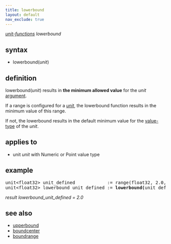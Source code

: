 ```yaml
---
title: lowerbound
layout: default
nav_exclude: true
---
```

*[unit-functions](unit-functions) lowerbound*

## syntax

- lowerbound(*unit*)

## definition

lowerbound(*unit*) results in **the minimum allowed value** for the *unit* [argument](argument).

If a range is configured for a *[unit](unit)*, the lowerbound function results in the minimum value of this range.

If not, the lowerbound results in the default minimum value for the [value-type](value-type) of the *unit*.

## applies to

- unit *unit* with Numeric or Point value type

## example

<pre>
unit&lt;float32&gt; unit_defined            := range(float32, 2.0, 7.5);
unit&lt;float32&gt; lowerbound_unit_defined := <B>lowerbound(</B>unit_defined<B>)</B>;
</pre>

*result lowerbound_unit_defined = 2.0*


## see also

- [upperbound](upperbound)
- [boundcenter](boundcenter)
- [boundrange](boundrange)